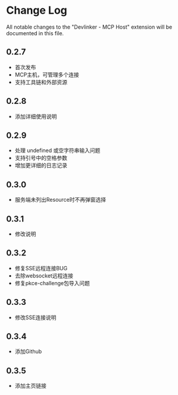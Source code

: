 # Change Log

All notable changes to the "Devlinker - MCP Host" extension will be documented in this file.

## 0.2.7

- 首次发布
- MCP主机，可管理多个连接
- 支持工具链和外部资源

## 0.2.8

- 添加详细使用说明

## 0.2.9

- 处理 undefined 或空字符串输入问题
- 支持引号中的空格参数
- 增加更详细的日志记录

## 0.3.0

- 服务端未列出Resource时不再弹窗选择

## 0.3.1

- 修改说明

## 0.3.2

- 修复SSE远程连接BUG
- 去除websocket远程连接
- 修复pkce-challenge包导入问题

## 0.3.3

- 修改SSE连接说明

## 0.3.4

- 添加Github

## 0.3.5

- 添加主页链接